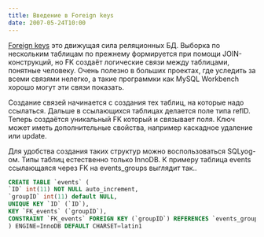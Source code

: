 ```yaml
---
title: Введение в Foreign keys
date: 2007-05-24T10:00
---
```


[Foreign keys](http://dev.mysql.com/doc/refman/5.0/en/innodb-foreign-key-constraints.html) [](http://dev.mysql.com/doc/refman/5.0/en/innodb-foreign-key-constraints.html)это движущая сила реляционных БД. Выборка по нескольким таблицам по прежнему формируется при помощи JOIN-конструкций, но FK создаёт логические связи между таблицами, понятные человеку. Очень полезно в больших проектах, где уследить за всеми связями нелегко, а такие программки как MySQL Workbench хорошо могут эти связи показать.

Создание связей начинается с создания тех таблиц, на которые надо ссылаться. Дальше в ссылающихся таблицах делается поле типа refID. Теперь создаётся уникальный FK который и связывает поля. Ключ может иметь дополнительные свойства, например каскадное удаление или update.

Для удобства создания таких структур можно воспользоваться SQLyog-ом. Типы таблиц естественно только InnoDB. К примеру таблица events ссылающаяся через FK на events_groups выглядит так..

```sql
CREATE TABLE `events` (  
`ID` int(11) NOT NULL auto_increment,  
`groupID` int(11) default NULL,  
UNIQUE KEY `ID` (`ID`),  
KEY `FK_events` (`groupID`),  
CONSTRAINT `FK_events` FOREIGN KEY (`groupID`) REFERENCES `events_groups` (`ID`) ON DELETE CASCADE,  
) ENGINE=InnoDB DEFAULT CHARSET=latin1
```